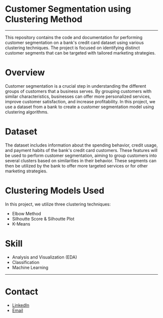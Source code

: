 # Customer Segmentation using Clustering Method
---
This repository contains the code and documentation for performing customer segmentation on a bank's credit card dataset using various clustering techniques. The project is focused on identifying distinct customer segments that can be targeted with tailored marketing strategies.

# Overview
Customer segmentation is a crucial step in understanding the different groups of customers that a business serves. By grouping customers with similar characteristics, businesses can offer more personalized services, improve customer satisfaction, and increase profitability. In this project, we use a dataset from a bank to create a customer segmentation model using clustering algorithms.

# Dataset
The dataset includes information about the spending behavior, credit usage, and payment habits of the bank's credit card customers. These features will be used to perform customer segmentation, aiming to group customers into several clusters based on similarities in their behavior. These segments can then be utilized by the bank to offer more targeted services or for other marketing strategies.

# Clustering Models Used
In this project, we utilize three clustering techniques:
- Elbow Method
- Silhoutte Score & Silhoutte Plot
- K-Means

# Skill
- Analysis and Visualization (EDA)
- Classification
- Machine Learning

---

# Contact
- [LinkedIn](https://www.linkedin.com/in/tasyamla/)
- [Email](mailto:tsyamalia04@gmail.com)





